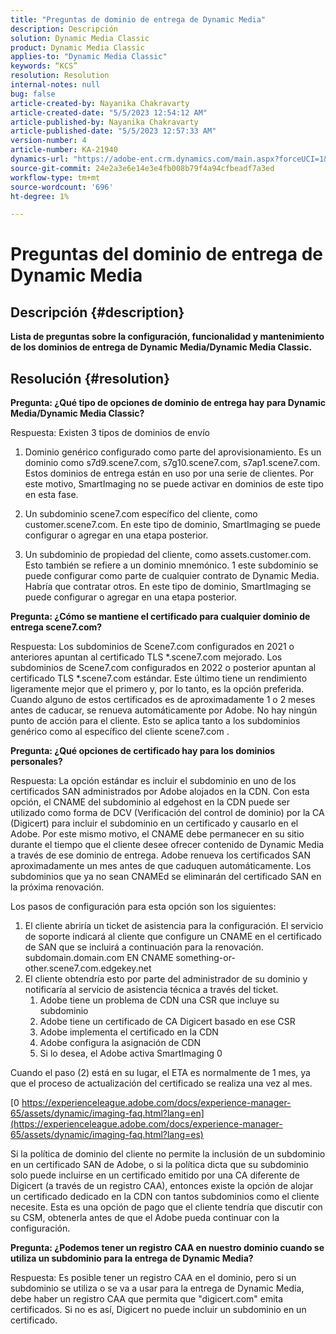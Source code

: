 ```yaml
---
title: "Preguntas de dominio de entrega de Dynamic Media"
description: Descripción
solution: Dynamic Media Classic
product: Dynamic Media Classic
applies-to: "Dynamic Media Classic"
keywords: “KCS”
resolution: Resolution
internal-notes: null
bug: false
article-created-by: Nayanika Chakravarty
article-created-date: "5/5/2023 12:54:12 AM"
article-published-by: Nayanika Chakravarty
article-published-date: "5/5/2023 12:57:33 AM"
version-number: 4
article-number: KA-21940
dynamics-url: "https://adobe-ent.crm.dynamics.com/main.aspx?forceUCI=1&pagetype=entityrecord&etn=knowledgearticle&id=c4944056-dfea-ed11-a7c6-6045bd006704"
source-git-commit: 24e2a3e6e14e3e4fb008b79f4a94cfbeadf7a3ed
workflow-type: tm+mt
source-wordcount: '696'
ht-degree: 1%

---
```


# Preguntas del dominio de entrega de Dynamic Media

## Descripción {#description}


<b>Lista de preguntas sobre la configuración, funcionalidad y mantenimiento de los dominios de entrega de Dynamic Media/Dynamic Media Classic.</b>


## Resolución {#resolution}


<b>Pregunta: ¿Qué tipo de opciones de dominio de entrega hay para Dynamic Media/Dynamic Media Classic?</b>

Respuesta: Existen 3 tipos de dominios de envío

1) Dominio genérico configurado como parte del aprovisionamiento. Es un dominio como s7d9.scene7.com, s7g10.scene7.com, s7ap1.scene7.com.
Estos dominios de entrega están en uso por una serie de clientes. Por este motivo, SmartImaging no se puede activar en dominios de este tipo en esta fase.

2) Un subdominio scene7.com específico del cliente, como customer.scene7.com. En este tipo de dominio, SmartImaging se puede configurar o agregar en una etapa posterior.

3) Un subdominio de propiedad del cliente, como assets.customer.com. Esto también se refiere a un dominio mnemónico. 1 este subdominio se puede configurar como parte de cualquier contrato de Dynamic Media. Habría que contratar otros. En este tipo de dominio, SmartImaging se puede configurar o agregar en una etapa posterior.

<b>Pregunta: ¿Cómo se mantiene el certificado para cualquier dominio de entrega scene7.com?</b>

Respuesta: Los subdominios de Scene7.com configurados en 2021 o anteriores apuntan al certificado TLS \*.scene7.com mejorado. Los subdominios de Scene7.com configurados en 2022 o posterior apuntan al certificado TLS \*.scene7.com estándar. Este último tiene un rendimiento ligeramente mejor que el primero y, por lo tanto, es la opción preferida. Cuando alguno de estos certificados es de aproximadamente 1 o 2 meses antes de caducar, se renueva automáticamente por Adobe. No hay ningún punto de acción para el cliente. Esto se aplica tanto a los subdominios genérico como al específico del cliente scene7.com .

<b>Pregunta: ¿Qué opciones de certificado hay para los dominios personales?</b>

Respuesta: La opción estándar es incluir el subdominio en uno de los certificados SAN administrados por Adobe alojados en la CDN. Con esta opción, el CNAME del subdominio al edgehost en la CDN puede ser utilizado como forma de DCV (Verificación del control de dominio) por la CA (Digicert) para incluir el subdominio en un certificado y causarlo en el Adobe. Por este mismo motivo, el CNAME debe permanecer en su sitio durante el tiempo que el cliente desee ofrecer contenido de Dynamic Media a través de ese dominio de entrega. Adobe renueva los certificados SAN aproximadamente un mes antes de que caduquen automáticamente. Los subdominios que ya no sean CNAMEd se eliminarán del certificado SAN en la próxima renovación.

Los pasos de configuración para esta opción son los siguientes:

1. El cliente abriría un ticket de asistencia para la configuración.    El servicio de soporte indicará al cliente que configure un CNAME en el certificado de SAN que se incluirá a continuación para la renovación.
subdomain.domain.com EN CNAME something-or-other.scene7.com.edgekey.net
2. El cliente obtendría esto por parte del administrador de su dominio y notificaría al servicio de asistencia técnica a través del ticket.
   1. Adobe tiene un problema de CDN una CSR que incluye su subdominio
   2. Adobe tiene un certificado de CA Digicert basado en ese CSR
   3. Adobe implementa el certificado en la CDN
   4. Adobe configura la asignación de CDN
   5. Si lo desea, el Adobe activa SmartImaging 0


Cuando el paso (2) está en su lugar, el ETA es normalmente de 1 mes, ya que el proceso de actualización del certificado se realiza una vez al mes.

[0 https://experienceleague.adobe.com/docs/experience-manager-65/assets/dynamic/imaging-faq.html?lang=en](https://experienceleague.adobe.com/docs/experience-manager-65/assets/dynamic/imaging-faq.html?lang=es)

Si la política de dominio del cliente no permite la inclusión de un subdominio en un certificado SAN de Adobe, o si la política dicta que su subdominio solo puede incluirse en un certificado emitido por una CA diferente de Digicert (a través de un registro CAA), entonces existe la opción de alojar un certificado dedicado en la CDN con tantos subdominios como el cliente necesite. Esta es una opción de pago que el cliente tendría que discutir con su CSM, obtenerla antes de que el Adobe pueda continuar con la configuración.

<b>Pregunta: ¿Podemos tener un registro CAA en nuestro dominio cuando se utiliza un subdominio para la entrega de Dynamic Media?</b>

Respuesta: Es posible tener un registro CAA en el dominio, pero si un subdominio se utiliza o se va a usar para la entrega de Dynamic Media, debe haber un registro CAA que permita que &quot;digicert.com&quot; emita certificados. Si no es así, Digicert no puede incluir un subdominio en un certificado.
